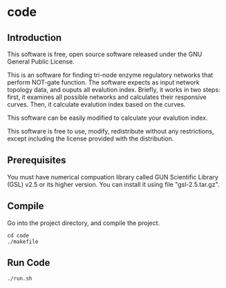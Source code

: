 # code
Introduction
--
This software is free, open source software released under the GNU General Public License.

This is an software for finding tri-node enzyme regulatory networks that perform NOT-gate function. The software expects as input network topology data, and ouputs all evalution index. Briefly, it works in two steps: first, it
examines all possible networks and calculates their responsive curves. Then, it calculate evalution index based on the curves.

This software can be easily modified to calculate your evalution index.

This software is free to use, modify, redistribute without any restrictions, except including the license provided with the distribution. 

Prerequisites
--
You must have numerical compuation library called GUN Scientific Library (GSL) v2.5 or its higher version. You can install it using file "gsl-2.5.tar.gz".

Compile
--
Go into the project directory, and compile the project.

```
cd code
./makefile
```
Run Code
--

```
./run.sh
```
